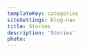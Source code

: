 ```yaml
---
templateKey: categories
siteSettings: blog-nav
title: Stories
description: 'Stories'
photo:
---
```

